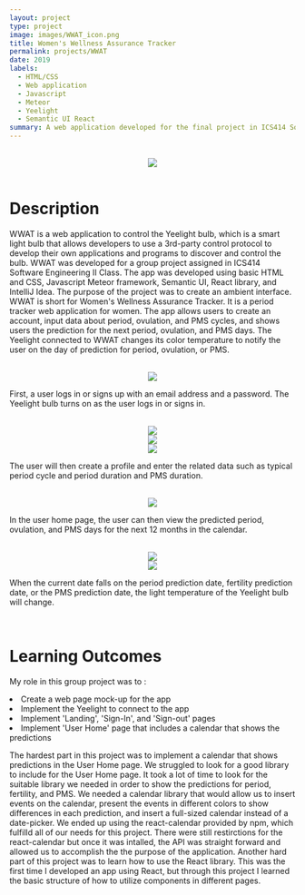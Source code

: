 ```yaml
---
layout: project
type: project
image: images/WWAT_icon.png
title: Women's Wellness Assurance Tracker
permalink: projects/WWAT
date: 2019
labels:
  - HTML/CSS
  - Web application
  - Javascript
  - Meteor
  - Yeelight
  - Semantic UI React
summary: A web application developed for the final project in ICS414 Software Engineering II class. 
---
```

<br>

<div align="middle"><img class="ui image" src="../images/WWAT_LandingPage.png"></div>
  
<br>

<h1>Description</h1>
<p>
WWAT is a web application to control the Yeelight bulb, which is a smart light bulb that allows developers to use a 3rd-party control protocol to develop their own applications and programs to discover and control the bulb. 
WWAT was developed for a group project assigned in ICS414 Software Engineering II Class. 
The app was developed using basic HTML and CSS, Javascript Meteor framework, Semantic UI, React library, and IntelliJ Idea. 
The purpose of the project was to create an ambient interface.
WWAT is short for Women's Wellness Assurance Tracker. 
It is a period tracker web application for women.
The app allows users to create an account, input data about period, ovulation, and PMS cycles, and shows users the prediction for the next period, ovulation, and PMS days. 
The Yeelight connected to WWAT changes its color temperature to notify the user on the day of prediction for period, ovulation, or PMS.
</p>

<br>

<div align="middle"><img src="../images/WWAT_Login.png"></div>
<p>
First, a user logs in or signs up with an email address and a password. The Yeelight bulb turns on as the user logs in or signs in. 
</p>

<br>

<div align="middle"><img src="../images/WWAT_CreateProfile.png"></div>
<div align="middle"><img src="../images/WWAT_EditProfile.png"></div>
<div align="middle"><img src="../images/WWAT_InputData.png"></div>
<p>
The user will then create a profile and enter the related data such as typical period cycle and period duration and PMS duration.
</p>

<br>

<div align="middle"><img src="../images/WWAT_UserHome.png"></div>
<p>
In the user home page, the user can then view the predicted period, ovulation, and PMS days for the next 12 months in the calendar. 
</p>

<br>

<div align="middle"><img src="../images/WWAT_UserHome2.png"></div>
<div align="middle"><img src="../images/WWAT_UserHome3.png"></div>
<p>
When the current date falls on the period prediction date, fertility prediction date, or the PMS prediction date, the light temperature of the Yeelight bulb will change. 
</p>

<br>

<h1>Learning Outcomes</h1>
<p>
My role in this group project was to : 
	<li> Create a web page mock-up for the app </li>
	<li> Implement the Yeelight to connect to the app </li>
	<li> Implement 'Landing', 'Sign-In', and 'Sign-out' pages </li>
	<li> Implement 'User Home' page that includes a calendar that shows the predictions </li>
</p>
<p>
The hardest part in this project was to implement a calendar that shows predictions in the User Home page. 
We struggled to look for a good library to include for the User Home page. 
It took a lot of time to look for the suitable library we needed in order to show the predictions for period, fertility, and PMS. 
We needed a calendar library that would allow us to insert events on the calendar, present the events in different colors to show differences in each prediction, and insert a full-sized calendar instead of a date-picker.
We ended up using the react-calendar provided by npm, which fulfilld all of our needs for this project. 
There were still restirctions for the react-calendar but once it was intalled, the API was straight forward and allowed us to accomplish the the purpose of the application. 
Another hard part of this project was to learn how to use the React library. 
This was the first time I developed an app using React, but through this project I learned the basic structure of how to utilize components in different pages. 
</p>
